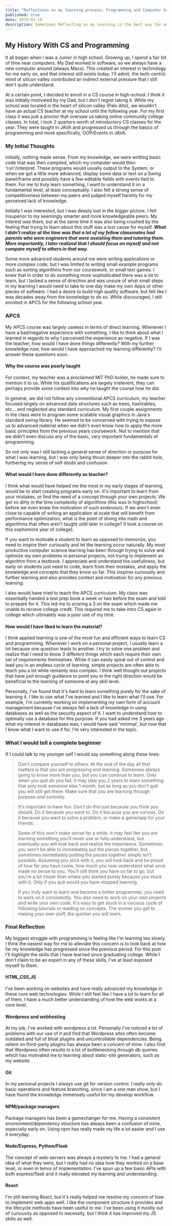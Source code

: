 ```yaml
---
title: "Reflections on my learning process: Programming and Computer Science"
published: true
date: 2019-03-19
description: Sometimes Reflecting on my learning is the best way for me to see how far I've come and set a reference for myself for future comparison/reflection.
---
```

## My History With CS and Programming
It all began when I was a Junior in high school. Growing up, I spend a fair bit of time near computers. My Dad worked in software, so we always have a new computer around (always Macs). This created an interest in technology for me early on, and that interest still exists today. I'll admit, the tech-centric mind of silicon valley contributed an indirect external pressure that I still don't quite understand.

At a certain point, I decided to enroll in a CS course in high-school. I think it was initially motivated by my Dad, but I don't regret taking it. While my school was located in the heart of silicon valley (Palo Alto), we wouldn't have an actual CS teacher at my school until the following year. For my first class it was just a proctor that oversaw us taking online community college classes. In total, I took 2 quarters worth of introductory CS classes for the year. They were taught in JAVA and progressed us through the basics of programming and more specifically, OOP/Events in JAVA. 

### My Initial Thoughts
Initially, nothing made sense. From my knowledge, we were writting basic code that was then compiled, which my computer would then 'run'/interpret. These programs would usually output to the System, or when we got a little more advanced, display some data or text on a Swing panel/frame and possibly have a few editable fields with events tied to them. For me to truly learn something, I want to understand it on a fundamental level, at least conceptually. I also felt a strong sense of competitiveness between my peers and judged myself harshly for my perceived lack of knowledge. 

Initially I was interested, but I was deeply lost in the bigger picture. I felt insuperior to my seemingly smarter and more knowledgeable peers. My interest was there, but at the same time it was also being crushed by the feeling that trying to learn about this stuff was a lost cause for myself. ***What I didn't realize at the time was that a lot of my fellow classmates had parents who were engineers that were assisting them and tutoring them. More importantly, I later realized that I should focus on myself and not compare myself to others in that way.***

Some more advanced students around me were writing applications or more complex code, but I was limited to writing small example programs such as sorting algorithms from our coursework, or small text games. I knew that in order to do something more sophisticated there was a lot to learn, but I lacked a sense of direction and was unsure of what small steps in my learning I would need to take to one day make my own Apps or other pieces of software. I had a desire to build high quality software, but felt like I was decades away from the knowledge to do so. While discouraged, I still enrolled in APCS for the following school year.

### APCS    
My APCS course was largely useless in terms of direct learning. Whenever I have a bad/negative experience with something, I like to think about what I learned in regards to why I perceived the experience as negative. If I was the teacher, how would I have done things differently? With my further knowledge now, how would I have approached my learning differently? I'll answer these questions soon.

#### Why the course was poorly taught
For context, my teacher was a proclaimed MIT PhD holder, he made sure to mention it to us. While his qualifications are largely irrelevent, they can perhaps provide some context into why he taught the course how he did. 

In general, we did not follow any conventional APCS curriculum, my teacher focused largely on advanced data structures such as trees, hashtables, etc... and neglected any standard curriculum. My first couple assignments in the class were to program some scalable visual graphics in Java's standard swing library. He seemed to be concerned with trying to expose us to advanced material when we didn't even know how to apply the more basic principles from the previous years coursework. Not to mention that we didn't even discuss any of the basic, very important fundamentals of programming.

So not only was I still lacking a general sense of direction or purpose for what I was learning, but I was only being thrust deeper into the rabbit hole, furthering my sense of self doubt and confusion. 

#### What would I have done differently as teacher?
I think what would have helped me the most in my early stages of learning, would be to start creating programs early on. It's important to learn from your mistakes, or find the need of a concept through your own projects. We got so dirty in the time complexity of algorithms (this was in highschool) before we even knew the motivation of such endevours. If we aren't even close to capable of writing an application at scale that will benefit from performance optimization, what is the point of diving into math and algorithms that often aren't taught until later in college? (I took a course on this sophomore year of college).

If you want to motivate a student to learn as opposed to memorize, you need to inspire their curiousity and let the learning occur naturally. My most productive computer science learning has been through trying to solve and optimize my own problems in personal projects, not trying to implement an algorithm from a textbook. I appreciate and understand the usefullness, but early on students just need to code, learn from their mistakes, and apply the knowledge and concepts that they know so far. This inspires curiousity and further learning and also provides context and motivation for any previous learning. 

I also would have tried to teach the APCS curriculum. My class was essentially handed a test prep book a week or two before the exam and told to prepare for it. This led me to scoring a 3 on the exam which made me unable to recieve college credit. This required me to take intro CS again in college which ultimately was a poor use of my time. 

#### How would I have liked to learn the material?
I think applied learning is one of the most fun and efficient ways to learn CS and programming. Whenever I work on a personal project, I usually learn a lot because one question leads to another. I try to solve one problem and realize that I need to know 3 different things which each require their own set of requirements themselves. While it can easily spiral out of control and lead you in an endless cycle of learning, simple projects are often able to teach you a lot while remainly less complex. I think well thought out projects that have just enough guidance to point you in the right direction would be beneficial to the learning of someone at any skill level.

Personally, I've found that it's hard to learn something purely for the sake of learning it. I like to use what I've learned and I like to learn what I'll use. For example, I'm currently working on implementing my own form of account management because I've always felt a lack of knowledge in using databases as well as the security aspect of it. I want to understand how to optimally use a database for this purpose. If you had asked me 3 years ago what my interest in databases was, I would have said 'minimal', but now that I know what I want to use it for, I'm very interested in the topic.

### What I would tell a complete beginner
If I could talk to my younger self I would say something along these lines:
>Don't compare yourself to others. At the end of the day all that matters is that you are progressing and learning. Someones always going to know more than you, but you can continue to learn. Only when you quit do you fail. It may take you 2 years to learn something that only took someone else 1 month, but as long as you don't quit you will still get there. Make sure that you are learning through purpose and curiosity. 

> It's important to have fun. Don't do this just because you think you should. Do it because you want to. Do it because you are curious. Do it because you want to solve a problem, or make a game/app for your friends.  

>Some of this won't make sense for a while. It may feel like you are learning something you'll never use or fully understand, but eventually you will look back and realize the importance. Sometimes you won't be able to immediately put the pieces together, but sometimes immediately putting the pieces together simply isn't possible. Assuming you stick with it, you will look back and be proud of how far you have come, how much you now understand what once made no sense to you. You'll still think you have so far to go, but you're a lot closer than where you started purely because you stuck with it. Only if you quit would you have stopped learning.

> If you truly want to learn and become a better programmer, you need to work on it consistently. You also need to work on your own projects and write your own code. It's easy to get stuck in a viscious cycle of following tutorials or reading on concepts. The sooner you get to making your own stuff, the quicker you will learn.

### Final Reflection
My biggest struggle with programming is feeling like I'm learning too slowly. I think the easiest way for me to alleviate this concern is to look back at how far my knowledge has progressed since the previous period. For this post I'll highlight the skills that I have learned since graduating college. While I don't claim to be an expert in any of these skills, I've at least exposed myself to them.

#### HTML,CSS,JS

I've been working on websites and have really advanced my knowledge in these core web technologies. While I still feel like I have a lot to learn for all of them, I have a much better understanding of how the web works at a core level.

#### Wordpress and webhosting

At my job, I've worked with wordpress a lot. Personally I've noticed a lot of problems with our use of it and find that Wordpress sites often become outdated and full of bloat plugins and uncontrollable dependencies. Being relient on third-party plugins has always been a concern of mine. I also find that Wordpress often results in a lot of bottlenecking through db queries which has motivated me to learning about static-site generators, such as my website. 

#### Git

In my personal projects I always use git for version control. I really only do basic operations and feature branching, since I am a one man show, but I have found the knowledge immensely useful for my develop workflow. 

#### NPM/package managers

Package managers has been a gamechanger for me. Having a consistent environment/dependency structure has always been a confusion of mine, especially early on. Using npm has really made my life a lot easier and I use it everyday.

#### Node/Express, Python/Flask

The concept of web-servers was always a mystery to me. I had a general idea of what they were, but I really had no idea how they worked on a base level, or even in terms of implementation. I've spun up a few basic APIs with both express/flask and it really elevated my learning and understanding. 

#### React

I'm still learning React, but it's really helped me resolve my concern of how to implement web apps well. I like the component structure it provides and the lifecycle methods have been useful to me. I've been using it mostly out of curiousity as opposed to necessity, but I think it has improved my JS skills as well. 


